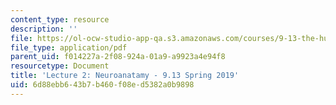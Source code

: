 ```yaml
---
content_type: resource
description: ''
file: https://ol-ocw-studio-app-qa.s3.amazonaws.com/courses/9-13-the-human-brain-spring-2019/6d88ebb643b7b460f08ed5382a0b9898_MIT9_13S19_L02.pdf
file_type: application/pdf
parent_uid: f014227a-2f08-924a-01a9-a9923a4e94f8
resourcetype: Document
title: 'Lecture 2: Neuroanatamy - 9.13 Spring 2019'
uid: 6d88ebb6-43b7-b460-f08e-d5382a0b9898
---
```

